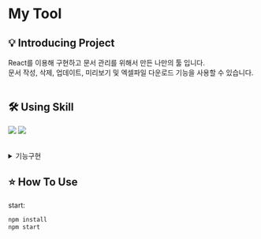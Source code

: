 # My Tool

## 💡 Introducing Project
React를 이용해 구현하고 문서 관리를 위해서 만든 나만의 툴 입니다.<br>
문서 작성, 삭제, 업데이트, 미리보기 및 엑셀파일 다운로드 기능을 사용할 수 있습니다.<br>
<br>

## 🛠 Using Skill


<img src="https://img.shields.io/badge/react-61DAFB?style=for-the-badge&logo=react&logoColor=white">   <img src="https://img.shields.io/badge/javascript-F7DF1E?style=for-the-badge&logo=javascript&logoColor=white">  
<br>




<details><summary>기능구현</summary>

##  구현화면


![image](https://github.com/cheolwankim/mytool/assets/105213482/34889bb7-0c4c-4428-9e41-586de158156b)



## 조회
```
문서 제목 클릭시 내용보기
```



## 저장
```
글 쓴 것 저장하기
```

## 미리보기
```
하단 미리보기 클릭시 저장된 것 미리보기 기능
```

## 등록
```
글 쓴 것 등록하기 기능
```

※바로 등록하기 누르면 오류발생
컨텐츠설정 - 저장하기 누른 후 등록하기를 눌러야 합니다


## 삭제
```
checkbox 클릭후 삭제하기 클릭시 해당하는 데이터 삭제
```

## 페이지네이션
```
데이터를 페이지형태로 분류하여 구현
```

## Excel 다운로드 기능
```
엑셀저장 클릭시 엑셀파일로 다운로드
```

## 수정
```
1. 수정을 원하는 데이터의 checkbox를 클릭
2. 컨텐츠 설정에서 원하는 데이터를 입력하고 저장하기 클릭 
3. 업데이트 클릭
```

</details>



## ⭐️ How To Use

start:

```sh
npm install
npm start
```
